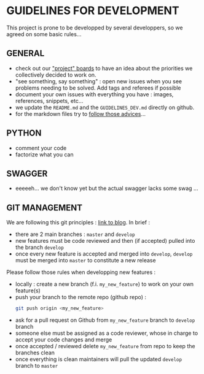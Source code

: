 # GUIDELINES FOR DEVELOPMENT

This project is prone to be developped by several developpers, so we agreed on some basic rules...

## GENERAL 

- check out our ["project" boards](https://github.com/co-demos/toktok/projects) to have an idea about the priorities we collectively decided to work on.
- "see something, say something" : open new issues when you see problems needing to be solved. Add tags and referees if possible
- document your own issues with everything you have : images, references, snippets, etc... 
- we update the `README.md` and the `GUIDELINES_DEV.md` directly on github.
- for the markdown files try to [follow those advices](http://www.cirosantilli.com/markdown-style-guide/#dollar-signs-in-shell-code)...

## PYTHON 

- comment your code
- factorize what you can 


## SWAGGER

- eeeeeh... we don't know yet but the actual swagger lacks some swag ...


## GIT MANAGEMENT

We are following this git principles : [link to blog](https://guillim.github.io/git/2018/04/24/Git-workflow.html). In brief : 
- there are 2 main branches : `master` and `develop`
- new features must be code reviewed and then (if accepted) pulled into the branch `develop`
- once every new feature is accepted and merged into `develop`, `develop` must be merged into `master` to constitute a new release

Please follow those rules when developping new features : 
- locally : create a new branch (f.i. `my_new_feature`) to work on your own feature(s)
- push your branch to the remote repo (github repo) : 
  > 
    ```bash
    git push origin <my_new_feature>
    ```
- ask for a pull request on Github from `my_new_feature` branch to `develop` branch
- someone else must be assigned as a code reviewer, whose in charge to accept your code changes and merge
- once accepted / reviewed delete `my_new_feature` from repo to keep the branches clean
- once everything is clean maintainers will pull the updated `develop` branch to `master`
